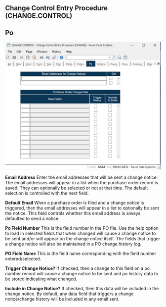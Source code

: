 ##  Change Control Entry Procedure (CHANGE.CONTROL)

<PageHeader />

##  Po

![](./CHANGE-CONTROL-9.jpg)

**Email Address** Enter the email addresses that will be sent a change notice.
The email addresses will appear in a list when the purchase order record is
saved. They can optionally be selected or not at that time. The default
selection is controlled with the next field.  
  
**Default Email** When a purchase order is filed and a change notice is
triggered, then the email addresses will appear in a list to optionally be
sent the notice. This field controls whether this email address is always
defaulted to send a notice.  
  
**Po Field Number** This is the field number in the PO file. Use the help
option to load in selected fields that when changed will cause a change notice
to be sent and/or will appear on the change notice itself. The fields that
trigger a change notice will also be maintained in a PO change history log.  
  
**PO Field Name** This is the field name corresponding with the field number
entered/selected.  
  
**Trigger Change Notice?** If checked, then a change to this field on a po
number record will cause a change notice to be sent and po history data to be
stored indicating what changed.  
  
**Include in Change Notice?** If checked, then this data will be included in
the change notice. By default, any data field that triggers a change
notice/change history will be included in any email sent.  
  
  
<badge text= "Version 8.10.57" vertical="middle" />

<PageFooter />
